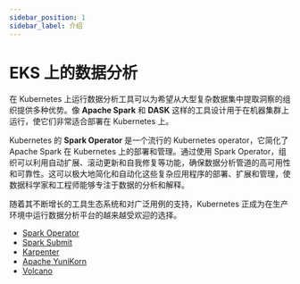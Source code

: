 ```yaml
---
sidebar_position: 1
sidebar_label: 介绍
---
```


# EKS 上的数据分析

在 Kubernetes 上运行数据分析工具可以为希望从大型复杂数据集中提取洞察的组织提供多种优势。像 **Apache Spark** 和 **DASK** 这样的工具设计用于在机器集群上运行，使它们非常适合部署在 Kubernetes 上。

Kubernetes 的 **Spark Operator** 是一个流行的 Kubernetes  operator，它简化了 Apache Spark 在 Kubernetes 上的部署和管理。通过使用 Spark Operator，组织可以利用自动扩展、滚动更新和自我修复等功能，确保数据分析管道的高可用性和可靠性。这可以极大地简化和自动化这些复杂应用程序的部署、扩展和管理，使数据科学家和工程师能够专注于数据的分析和解释。

随着其不断增长的工具生态系统和对广泛用例的支持，Kubernetes 正成为在生产环境中运行数据分析平台的越来越受欢迎的选择。
- [Spark Operator](https://github.com/GoogleCloudPlatform/spark-on-k8s-operator)
- [Spark Submit](https://spark.apache.org/docs/latest/running-on-kubernetes.html)
- [Karpenter](https://karpenter.sh/)
- [Apache YuniKorn](https://yunikorn.apache.org/)
- [Volcano](https://volcano.sh/en/)
